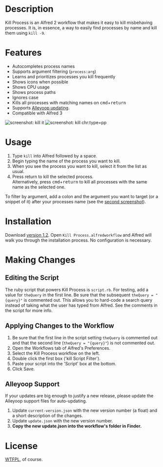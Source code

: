 # Description
Kill Process is an Alfred 2 workflow that makes it easy to kill misbehaving processes. It is, in essence, a way to easily find processes by name and kill them using `kill -9`.

# Features
* Autocompletes process names
* Supports argument filtering (`process:arg`)
* Learns and prioritizes processes you kill frequently
* Shows icons when possible
* Shows CPU usage
* Shows process paths
* Ignores case
* Kills all processes with matching names on <kbd>cmd</kbd>+<kbd>return</kbd>
* Supports [Alleyoop updating](http://www.alfredforum.com/topic/1582-alleyoop-update-alfred-workflows/).
* Compatible with Alfred 3

![screenshot: `kill it`](screenshot1.png)
![screenshot: `kill chr:type=pp`](screenshot2.png)

# Usage
1. Type `kill` into Alfred followed by a space.
2. Begin typing the name of the process you want to kill.
3. When you see the process you want to kill, select it from the list as usual.
4. Press return to kill the selected process.  
Alternatively, press <kbd>cmd</kbd>+<kbd>return</kbd> to kill all processes with the same name as the selected one.

To filter by argument, add a colon and the argument you want to target (or a snippet of it) after your processes name (see the [second screenshot](screenshot2.png)).

# Installation
Download [version 1.2](https://github.com/ngreenstein/alfred-process-killer/blob/master/Kill%20Process.alfredworkflow?raw=true). Open `Kill Process.alfredworkflow` and Alfred will walk you through the installation process. No configuration is necessary.

# Making Changes
## Editing the Script
The ruby script that powers Kill Process is `script.rb`. For testing, add a value for `theQuery` in the first line. Be sure that the subsequent `theQuery = "{query}"` is commented out. This allows you to hard-code a search query instead of taking what the user has typed from Alfred. See the comments in the script for more info.

## Applying Changes to the Workflow
1. Be sure that the first line in the script setting `theQuery` is commented out and that the second line (`theQuery = "{query}"`) is not commented out.
2. Open the Workflows tab of Alfred's Preferences.
3. Select the Kill Process workflow on the left.
4. Double click the first box ('kill Script Filter').
5. Paste your script into the 'Script' box at the bottom.
6. Click Save.

## Alleyoop Support
If your updates are big enough to justify a new release, please update the Alleyoop support files for auto-updating.

1. Update `current-version.json` with the new version number (a float) and a short description of the changes.
2. Update `update.json` with the new version number.
3. **Copy the new update.json into the workflow's folder in Finder.**

# License
[WTFPL](http://www.wtfpl.net/about/), of course.
